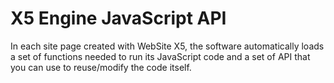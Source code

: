 # X5 Engine JavaScript API

In each site page created with WebSite X5, the software automatically loads a set of functions needed to run its JavaScript code and a set of API that you can use to reuse/modify the code itself.
